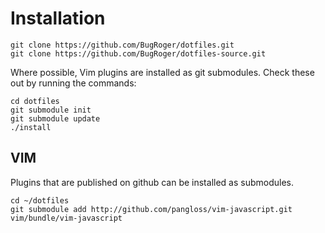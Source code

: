 # Installation

    git clone https://github.com/BugRoger/dotfiles.git
    git clone https://github.com/BugRoger/dotfiles-source.git

Where possible, Vim plugins are installed as git submodules. Check these out by
running the commands:

    cd dotfiles
    git submodule init
    git submodule update
    ./install

## VIM

Plugins that are published on github can be installed as submodules. 

    cd ~/dotfiles
    git submodule add http://github.com/pangloss/vim-javascript.git vim/bundle/vim-javascript

